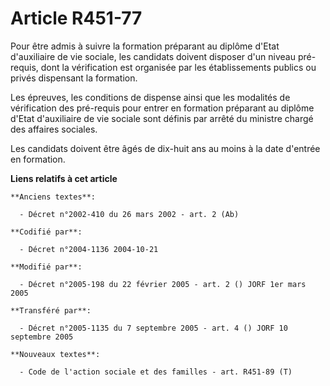 # Article R451-77

Pour être admis à suivre la formation préparant au diplôme d'Etat d'auxiliaire de vie sociale, les candidats doivent disposer
d'un niveau pré-requis, dont la vérification est organisée par les établissements publics ou privés dispensant la formation.

Les épreuves, les conditions de dispense ainsi que les modalités de vérification des pré-requis pour entrer en formation
préparant au diplôme d'Etat d'auxiliaire de vie sociale sont définis par arrêté du ministre chargé des affaires sociales.

Les candidats doivent être âgés de dix-huit ans au moins à la date d'entrée en formation.

**Liens relatifs à cet article**

	**Anciens textes**:

	  - Décret n°2002-410 du 26 mars 2002 - art. 2 (Ab)

	**Codifié par**:

	  - Décret n°2004-1136 2004-10-21

	**Modifié par**:

	  - Décret n°2005-198 du 22 février 2005 - art. 2 () JORF 1er mars 2005

	**Transféré par**:

	  - Décret n°2005-1135 du 7 septembre 2005 - art. 4 () JORF 10 septembre 2005

	**Nouveaux textes**:

	  - Code de l'action sociale et des familles - art. R451-89 (T)
